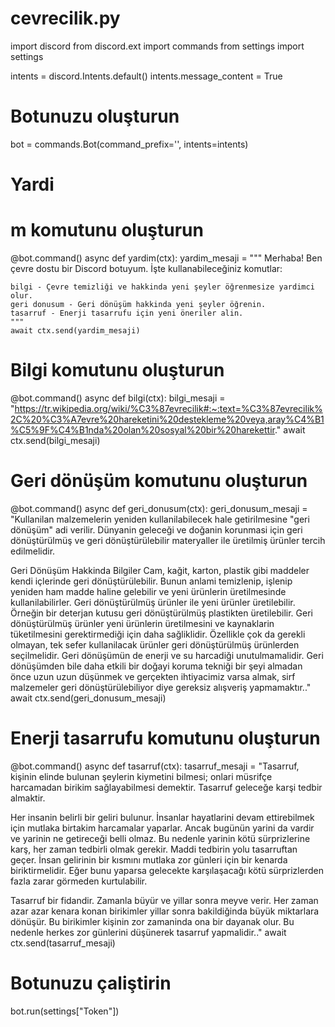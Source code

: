 # cevrecilik.py
import discord
from discord.ext import commands
from settings import settings

intents = discord.Intents.default()
intents.message_content = True

# Botunuzu oluşturun
bot = commands.Bot(command_prefix='', intents=intents)

# Yardi
# m komutunu oluşturun
@bot.command()
async def yardim(ctx):
    yardim_mesaji = """
    Merhaba! Ben çevre dostu bir Discord botuyum. İşte kullanabileceğiniz komutlar:
    
    bilgi - Çevre temizliği ve hakkinda yeni şeyler öğrenmesize yardimci olur.
    geri donusum - Geri dönüşüm hakkinda yeni şeyler öğrenin.
    tasarruf - Enerji tasarrufu için yeni öneriler alin.
    """
    await ctx.send(yardim_mesaji)

# Bilgi komutunu oluşturun
@bot.command()
async def bilgi(ctx):
    bilgi_mesaji = "https://tr.wikipedia.org/wiki/%C3%87evrecilik#:~:text=%C3%87evrecilik%2C%20%C3%A7evre%20hareketini%20destekleme%20veya,aray%C4%B1%C5%9F%C4%B1nda%20olan%20sosyal%20bir%20harekettir."
    await ctx.send(bilgi_mesaji)

# Geri dönüşüm komutunu oluşturun
@bot.command()
async def geri_donusum(ctx):
    geri_donusum_mesaji = "Kullanilan malzemelerin yeniden kullanilabilecek hale getirilmesine "geri dönüşüm" adi verilir. Dünyanin geleceği ve doğanin korunmasi için geri dönüştürülmüş ve geri dönüştürülebilir materyaller ile üretilmiş ürünler tercih edilmelidir.

Geri Dönüşüm Hakkinda Bilgiler
Cam, kağit, karton, plastik gibi maddeler kendi içlerinde geri dönüştürülebilir. Bunun anlami temizlenip, işlenip yeniden ham madde haline gelebilir ve yeni ürünlerin üretilmesinde kullanilabilirler.
Geri dönüştürülmüş ürünler ile yeni ürünler üretilebilir. Örneğin bir deterjan kutusu geri dönüştürülmüş plastikten üretilebilir.
Geri dönüştürülmüş ürünler yeni ürünlerin üretilmesini ve kaynaklarin tüketilmesini gerektirmediği için daha sağliklidir. Özellikle çok da gerekli olmayan, tek sefer kullanilacak ürünler geri dönüştürülmüş ürünlerden seçilmelidir.
Geri dönüşümün de enerji ve su harcadiği unutulmamalidir. Geri dönüşümden bile daha etkili bir doğayi koruma tekniği bir şeyi almadan önce uzun uzun düşünmek ve gerçekten ihtiyacimiz varsa almak, sirf malzemeler geri dönüştürülebiliyor diye gereksiz alışveriş yapmamaktır.."
    await ctx.send(geri_donusum_mesaji)

# Enerji tasarrufu komutunu oluşturun
@bot.command()
async def tasarruf(ctx):
    tasarruf_mesaji = "Tasarruf, kişinin elinde bulunan şeylerin kiymetini bilmesi; onlari müsrifçe harcamadan birikim sağlayabilmesi demektir. Tasarruf geleceğe karşi tedbir almaktir.

Her insanin belirli bir geliri bulunur. İnsanlar hayatlarini devam ettirebilmek için mutlaka birtakim harcamalar yaparlar. Ancak bugünün yarini da vardir ve yarinin ne getireceği belli olmaz. Bu nedenle yarinin kötü sürprizlerine karş, her zaman tedbirli olmak gerekir. Maddi tedbirin yolu tasarruftan geçer. İnsan gelirinin bir kısmını mutlaka zor günleri için bir kenarda biriktirmelidir. Eğer bunu yaparsa gelecekte karşılaşacağı kötü sürprizlerden fazla zarar görmeden kurtulabilir.

Tasarruf bir fidandir. Zamanla büyür ve yillar sonra meyve verir. Her zaman azar azar kenara konan birikimler yillar sonra bakildiğinda büyük miktarlara dönüşür. Bu birikimler kişinin zor zamaninda ona bir dayanak olur. Bu nedenle herkes zor günlerini düşünerek tasarruf yapmalidir.."
    await ctx.send(tasarruf_mesaji)

# Botunuzu çaliştirin
bot.run(settings["Token"])
